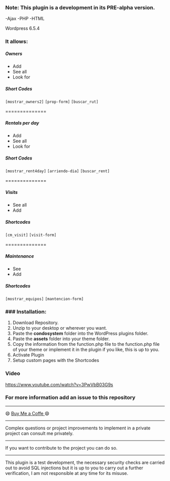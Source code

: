 ### Note: This plugin is a development in its PRE-alpha version.

-Ajax -PHP -HTML

Wordpress 6.5.4

### It allows:

##### Owners
- Add
- See all
- Look for

##### Short Codes
`[mostrar_owners2]`
`[prop-form]`
`[buscar_rut]`

==============

##### Rentals per day
- Add
- See all
- Look for

##### Short Codes

`[mostrar_rent4day]`
`[arriendo-dia]`
`[buscar_rent]`

==============

##### Visits

- See all
- Add

##### Shortcodes
`[cm_visit]`
`[visit-form]`

==============

##### Maintenance
- See
- Add

##### Shortcodes
`[mostrar_equipos]`
`[mantencion-form]`


### ### Installation:
1. Download Repository.
2. Unzip to your desktop or wherever you want.
3. Paste the **condosystem** folder into the WordPress plugins folder.
4. Paste the **assets** folder into your theme folder.
5. Copy the information from the function.php file to the function.php file of your theme or implement it in the plugin if you like, this is up to you.
6. Activate Plugin
7. Setup custom pages with the Shortcodes


### Video
https://www.youtube.com/watch?v=3PwVbB03G9s

### For more information add an issue to this repository



------------

:smile: [Buy Me a Coffe ](https://buymeacoffee.com/daboin "Buy Me a Coffe ") :smile:


------------
Complex questions or project improvements to implement in a private project can consult me privately.

------------
If you want to contribute to the project you can do so.

------------



This plugin is a test development, the necessary security checks are carried out to avoid SQL injections but it is up to you to carry out a further verification, I am not responsible at any time for its misuse.


